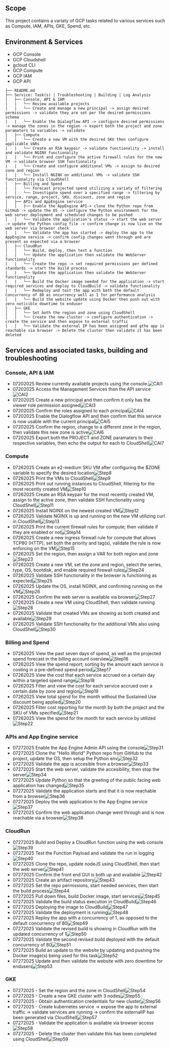 ## Scope
This project contains a variaty of GCP tasks related to various services such as Compute, IAM, APIs, GKE, Spend, etc.

## Environment & Services
- GCP Console
- GCP Cloudshell 
- gcloud CLI
- GCP Compute
- GCP IAM
- GCP API

```
├── README.md
├── Service: Task(s) | Troubleshooting | Building | Log Analysis
│   ├── Console, API & IAM
|   |   └── Review available projects
|   |   └── Create and manage a new principal -> assign desired permissions -> validate they are set per the desired permissions schema
|   |   └── Enable the Dialogflow API -> configure desired permissions -> manage the zones in the region -> export both the project and zone paramaters to variables -> validate
│   ├── Compute
|   |   └── Create a new VM with the desired SKU then configure applicable VARs
|   |   └── Create an RSA keypair -> validate functionality -> install and validate NGINX functionality
|   |   └── Print and configure the active firewall rules for the new VM -> validate browser SSH functionality 
|   |   └── Create and configure additional VMs -> assign to desired zone and region 
|   |   └── Install NGINX on additional VMs -> validate SSH functionality via CloudShell
│   ├── Billing and Spend
|   |   └── Forecast projected spend utilizing a variaty of filtering 
|   |   └── Investigate spend over a specified range -> filtering by service, range, project, SKU, discount, zone and region 
│   ├── APIs and AppEngine service 
│   │   ├── Enable the AppEngine API-> clone the Python repo from GitHub -> update the OS -> configure the Python environment for the web server deployment and scheduled changes to be pushed 
│   │   └── Validate the application's status -> start the web server -> update the Python config file -> confirm change is now live on the web server via browser check
|   |   └── Validate the app has started -> deploy the app to the AppEngine service -> confirm config changes went through and are present as expected via a browser
│   ├── CloudRun
│   │   └── Build, deploy, then test a function
|   |   └── Update the application then validate the WebServer functionality 
|   |   └── Create the repo -> set required permissions per defined standards -> start the build process 
|   |   └── Update the application then validate the WebServer functionality 
|   |   └── Build the Docker image needed for the application -> start required services and deploy to CloudBuild -> validate functionality
|   |   └── Redeploy and test the app with both the default Concurrency of 80 as oncurrency well as 1 for performance analysis 
|   |   └── Build the website update using Docker then push out with zero noticible downtime to enduser
│   ├── GKE
│   │   └── Set both the region and zone using CloudShell
│   │   └── Create the new cluster -> configure authentication -> create the service and then expose to external traffic
│   │   └── Validate the external IP has been assigned and gthe app is reachable via browser -> Delete the cluster then validate it has been deleted
```

## Services and associated tasks, building and troubleshooting

### Console, API & IAM
- 07202025 Review currently available projects using the console.![CAI1](Console_API_IAM/CAI1.png)
- 07202025 Access the Management Services then the API service![CAI2](Console_API_IAM/CAI2.png)
- 07202025 Create a new principal and then confirm it only has the viewer role permission assigned![CAI3](Console_API_IAM/CAI3.png)
- 07202025 Confirm the roles assigned to each principal![CAI4](Console_API_IAM/CAI4.png)
- 07202025 Enable the Dialogflow API and then confirm that this service is now usable with the current principal![CAI5](Console_API_IAM/CAI5.png)
- 07202025 Confirm the region, change to a different zone in the region, then validate this new zone is active![CAI6](Console_API_IAM/CAI6.png)
- 07202025 Export both the PROJECT and ZONE paramaters to their respective variables, then echo the output for each to CloudShell![CAI7](Console_API_IAM/CAI7.png)

### Compute
- 07262025 Create an e2-medium SKU VM after configuring the $ZONE variable to specify the desired location![Step8](images/step8.png)
- 07262025 Print the VMs to CloudShell![Step9](images/step9.png)
- 07262025 Print out running instances to CloudShell, filtering for the most recently created VM![Step10](images/step10.png)
- 07262025 Create an RSA keypair for the most recently created VM, assign to the active zone, then validate SSH functionality using CloudShell![Step11](images/step11.png)
- 07262025 Install NGINX on the newest created VM![Step12](images/step12.png)
- 07262025 Validate NGINX is up and running on the new VM utilizing curl in CloudShell![Step13](images/step13.png)
- 07262025 Print the current firewall rules for compute; then validate if they are enabled or not![Step14](images/step14.png)
- 07262025 Create a new ingress firewall rule for compute that allows TCP80 (HTTP), set both the priority and tag(s), validate the rule is now enforcing on the VM![Step15](images/step15.png)
- 07262025 Set the region, then assign a VAR for both region and zone![Step23](images/step23.png)
- 07262025 Create a new VM, set the zone and region, select the series, type, OS, bootdisk, and enable required firewall rules![Step24](images/step24.png)
- 07262025 Validate SSH functionality in the browser is functioning as expected![Step25](images/step25.png)
- 07262025 Update the OS, install NGINX, and confirming running on the VM![Step26](images/step26.png)
- 07262025 Confirm the web server is available via browser![Step27](images/step27.png)
- 07262025 Create a new VM using CloudShell, then validate running![Step28](images/step28.png)
- 07262025 Validate that created VMs are showing as both created and available![Step29](images/step29.png)
- 07262025 Validate SSH functionality for the additional VMs also using CloudShell![Step30](images/step30.png)

### Billing and Spend
- 07262025 View the past seven days of spend, as well as the projected spend forecast in the billing account overview![Step16](images/step16.png)
- 07262025 View the spend report; sorting by the amount each service is costing in a pre-defined spend period![Step17](images/step17.png)
- 07262025 View the cost that each service accrued on a certain day within a targeted spend range![Step18](images/step18.png)
- 07262025 Filter and view the cost for each service accrued over a certain date by zone and region![Step19](images/step19.png)
- 07262025 View total spend for the month without the Sustained Use discount being applied![Step20](images/step20.png)
- 07262025 Filter cost reporting for the month by both the project and the SKU of VMs specified![Step21](images/step21.png)
- 07262025 View the spend for the month for each service by utilized![Step22](images/step22.png)

### APIs and App Engine service
- 07272025 Enable the App Engine Admin API using the console![Step31](images/step31.png)
- 07272025 Clone the "Hello World" Python repo from GitHub to the project, update the OS, then setup the Python env![Step32](images/step32.png)
- 07272025 Validate the app is accesible from a browser![Step33](images/step33.png)
- 07272025 Start the web server, validate the accesibility, then stop the server![Step34](images/step34.png)
- 07272025 Update Python so that the greeting of the public facing web application has changed![Step35](images/step35.png)
- 07272025 Validate the application starts and that it is now reachable from a browser![Step36](images/step36.png)
- 07272025 Deploy the web application to the App Engine service![Step37](images/step37.png)
- 07272025 Confirm the web application change went through and is now reachable via a browser![Step38](images/step38.png)

### CloudRun
- 07272025 Build and Deploy a CloudRun function using the web console![Step39](images/step39.png)
- 07272025 Test the Function Payload and validate the run in logging![Step40](images/step40.png)
- 07272025 Clone the repo, update nodeJS using CloudShell, then start the web server![Step41](images/step41.png)
- 07272025 Confirm the front end GUI is both up and available ![Step42](images/step42.png)
- 07272025 Create an artifact repository![Step43](images/step43.png)
- 07272025 Set the repo permissions, start needed services, then start the build process![Step44](images/step44.png)
- 07272025 Pull down files, build Docker image, start services![Step45](images/step45.png)
- 07272025 Validate the build status execution in CloudBuild![Step46](images/step46.png)
- 07272025 Deploying the image to CloudBuild![Step47](images/step47.png)
- 07272025 Validate the deployment is running![Step48](images/step48.png)
- 07272025 Reploy the app with a concurrency of 1, as opposed to the default concurrency of 80![Step49](images/step49.png)
- 07272025 Validate the revised build is showing in CloudRun with the updated concurrency of 1![Step50](images/step50.png)
- 07272025 Validate the second revised build deployed with the default concurrency of 80![Step51](images/step51.png)
- 07272025 Build an update to the website by updating and pushing the Docker image(s) being used for this task![Step52](images/step52.png)
- 07272025 Update and then validate the website with zero downtime for endusers![Step53](images/step53.png)

### GKE 
- 07272025 - Set the region and the zone in CloudShell![Step54](images/step54.png)
- 07272025 - Create a new GKE cluster with 3 nodes![Step55](images/step55.png)
- 07272025 - Obtain authentication credentials for new cluster![Step56](images/step56.png)
- 07272025 - Create kubernetes service -> expose the app to external traffic -> validate services are running -> confirm the externalIP has been generated via CloudShell![Step57](images/step57.png)
- 07272025 - Validate the application is available via browser access![Step58](images/step58.png)
- 07272025 - Delete the cluster then validate this has been completed using CloudShell![Step59](images/step59.png)
